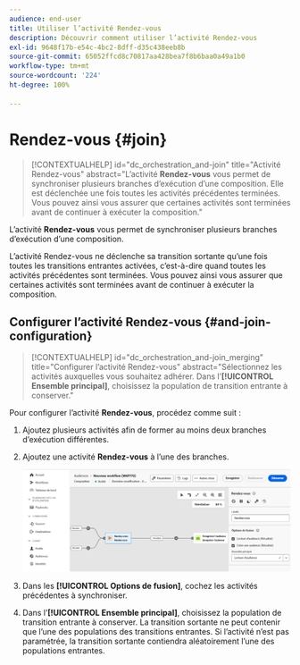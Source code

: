 ```yaml
---
audience: end-user
title: Utiliser l’activité Rendez-vous
description: Découvrir comment utiliser l’activité Rendez-vous
exl-id: 9648f17b-e54c-4bc2-8dff-d35c438eeb8b
source-git-commit: 65052ffcd8c70817aa428bea7f8b6baa0a49a1b0
workflow-type: tm+mt
source-wordcount: '224'
ht-degree: 100%

---
```


# Rendez-vous {#join}

>[!CONTEXTUALHELP]
>id="dc_orchestration_and-join"
>title="Activité Rendez-vous"
>abstract="L’activité **Rendez-vous** vous permet de synchroniser plusieurs branches d’exécution d’une composition. Elle est déclenchée une fois toutes les activités précédentes terminées. Vous pouvez ainsi vous assurer que certaines activités sont terminées avant de continuer à exécuter la composition."

L’activité **Rendez-vous** vous permet de synchroniser plusieurs branches d’exécution d’une composition.

L’activité Rendez-vous ne déclenche sa transition sortante qu’une fois toutes les transitions entrantes activées, c’est-à-dire quand toutes les activités précédentes sont terminées. Vous pouvez ainsi vous assurer que certaines activités sont terminées avant de continuer à exécuter la composition.

## Configurer l’activité Rendez-vous {#and-join-configuration}

>[!CONTEXTUALHELP]
>id="dc_orchestration_and-join_merging"
>title="Configurer l’activité Rendez-vous"
>abstract="Sélectionnez les activités auxquelles vous souhaitez adhérer. Dans l’**[!UICONTROL Ensemble principal]**, choisissez la population de transition entrante à conserver."

Pour configurer l’activité **Rendez-vous**, procédez comme suit :

1. Ajoutez plusieurs activités afin de former au moins deux branches d’exécution différentes.
1. Ajoutez une activité **Rendez-vous** à l’une des branches.

   ![](../assets/and-join.png)

1. Dans les **[!UICONTROL Options de fusion]**, cochez les activités précédentes à synchroniser.
1. Dans l’**[!UICONTROL Ensemble principal]**, choisissez la population de transition entrante à conserver. La transition sortante ne peut contenir que l’une des populations des transitions entrantes. Si l’activité n’est pas paramétrée, la transition sortante contiendra aléatoirement l’une des populations entrantes.
